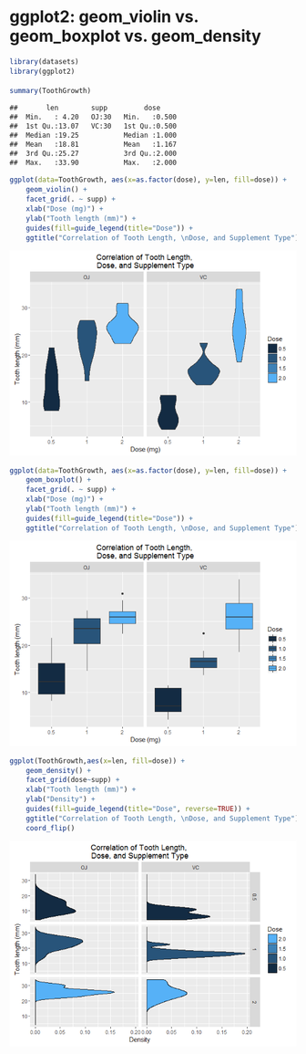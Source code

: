 # ggplot2: geom_violin vs. geom_boxplot vs. geom_density


```r
library(datasets)
library(ggplot2)

summary(ToothGrowth)
```

```
##       len        supp         dose      
##  Min.   : 4.20   OJ:30   Min.   :0.500  
##  1st Qu.:13.07   VC:30   1st Qu.:0.500  
##  Median :19.25           Median :1.000  
##  Mean   :18.81           Mean   :1.167  
##  3rd Qu.:25.27           3rd Qu.:2.000  
##  Max.   :33.90           Max.   :2.000
```

```r
ggplot(data=ToothGrowth, aes(x=as.factor(dose), y=len, fill=dose)) +
    geom_violin() +   
    facet_grid(. ~ supp) +   
    xlab("Dose (mg)") +
    ylab("Tooth length (mm)") +
    guides(fill=guide_legend(title="Dose")) + 
    ggtitle("Correlation of Tooth Length, \nDose, and Supplement Type")
```

![](Density_files/figure-html/unnamed-chunk-1-1.png)

```r
ggplot(data=ToothGrowth, aes(x=as.factor(dose), y=len, fill=dose)) +
    geom_boxplot() +   
    facet_grid(. ~ supp) +   
    xlab("Dose (mg)") +
    ylab("Tooth length (mm)") +
    guides(fill=guide_legend(title="Dose")) + 
    ggtitle("Correlation of Tooth Length, \nDose, and Supplement Type")
```

![](Density_files/figure-html/unnamed-chunk-1-2.png)

```r
ggplot(ToothGrowth,aes(x=len, fill=dose)) +
    geom_density() + 
    facet_grid(dose~supp) +
    xlab("Tooth length (mm)") +
    ylab("Density") +
    guides(fill=guide_legend(title="Dose", reverse=TRUE)) + 
    ggtitle("Correlation of Tooth Length, \nDose, and Supplement Type") + 
    coord_flip()
```

![](Density_files/figure-html/unnamed-chunk-1-3.png)
